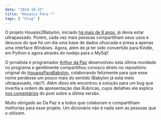 ```yaml
---
date: "2014-10-25"
title: "Houaiss Para *"
tags: [ "blog" ]
---
```

O projeto Houaiss2Babylon, iniciado [há mais de 6 anos](http://www.caloni.com.br/conversor-de-houaiss-para-babylon-parte-1), já devia estar ultrapassado. Porém, cada vez mais pessoas compartilham seus usos e desusos do que foi um dia uma base de dados ofuscada e presa a apenas uma interface Windows. Agora, além de já ter sido convertido para Kindle, em Python e agora através do nodejs para o MySql!

O jornalista e programador [Arthur da Paz](https://github.com/arthurdapaz) desenvolveu esta última novidade no programa e gentilmente compartilhou conosco direto no repositório original do [HouaissParaBabylon](https://github.com/Caloni/HouaissParaBabylon/blob/master/nodejs/desofuscador.js), colaborando felizmente para que esse nome perdesse um pouco mais do sentido (Babylon já está meio ultrapassado, não?). Além disso ele encontrou a solução para um bug que invertia a ordem de apresentação das Rubricas, cujos detalhes ele explica [nos comentários](http://www.caloni.com.br/blog/houaiss-1-3#comment-146663) do post sobre a última versão.

Muito obrigado ao Da Paz e a todos que colaboram e compartilham melhorias para esse projeto. Um dicionário não é nada sem as pessoas que o utilizam.

